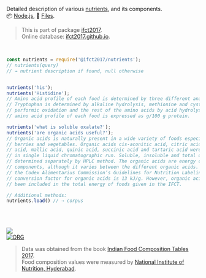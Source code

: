 Detailed description of various [nutrients], and its components.<br>
📦 [Node.js](https://www.npmjs.com/package/@ifct2017/nutrients),
📜 [Files](https://unpkg.com/@ifct2017/nutrients/).

> This is part of package [ifct2017].<br>
> Online database: [ifct2017.github.io].

<br>

```javascript
const nutrients = require('@ifct2017/nutrients');
// nutrients(query)
// → nutrient description if found, null otherwise


nutrients('his');
nutrients('Histidine');
// Amino acid profile of each food is determined by three different analyses.
// Tryptophan is determined by alkaline hydrolysis, methionine and cystine by
// performic oxidation and the rest of the amino acids by acid hydrolysis. The
// amino acid profile of each food is expressed as g/100 g protein.

nutrients('what is soluble oxalate?');
nutrients('are organic acids useful?');
// Organic acids is naturally present in a wide variety of foods especially fruits,
// berries and vegetables. Organic acids cis-aconitic acid, citric acid, fumaric
// acid, mallic acid, quinic acid, succinic acid and tartaric acid were determined
// in single liquid chromatographic run. Soluble, insoluble and total oxalates were
// determined separately by HPLC method. The organic acids are energy contributing
// components, although it varies between the different organic acids. According to
// the Codex Alimentarius Commission’s Guidelines for Nutrition Labeling, the energy
// conversion factor for organic acids is 13 kJ/g. However, organic acids have not
// been included in the total energy of foods given in the IFCT.
```

```javascript
// Additional methods:
nutrients.load() // → corpus
```

<br>
<br>

[![](https://i.imgur.com/D5UYmbD.jpg)](http://ifct2017.com/)<br>
[![ORG](https://img.shields.io/badge/org-ifct2017-green?logo=Org)](https://ifct2017.github.io)

> Data was obtained from the book [Indian Food Composition Tables 2017].<br>
> Food composition values were measured by [National Institute of Nutrition, Hyderabad].

[ifct2017]: https://www.npmjs.com/package/ifct2017
[Indian Food Composition Tables 2017]: http://ifct2017.com/
[nutrients]: https://github.com/ifct2017/nutrients/tree/master/assets
[ifct2017.github.io]: https://ifct2017.github.io
[National Institute of Nutrition, Hyderabad]: https://www.nin.res.in/
